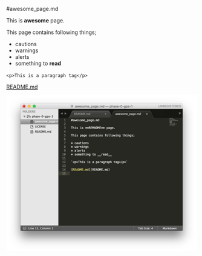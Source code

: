 #awesome_page.md

This is **awesome** page.  

This page contains following things;

* cautions
* warnings
* alerts
* something to __read__

`<p>This is a paragraph tag</p>`

[README.md](README.md)

![Screenshot](ss.png)
